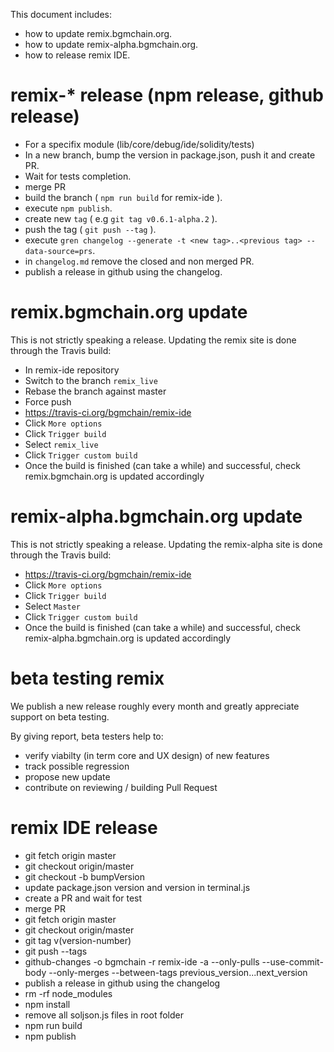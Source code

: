 This document includes:
 - how to update remix.bgmchain.org.
 - how to update remix-alpha.bgmchain.org.
 - how to release remix IDE.

# remix-* release (npm release, github release) 
   
 - For a specifix module (lib/core/debug/ide/solidity/tests)
 - In a new branch, bump the version in package.json, push it and create PR.
 - Wait for tests completion.
 - merge PR
 - build the branch ( `npm run build` for remix-ide ).
 - execute `npm publish`.
 - create new `tag` ( e.g `git tag v0.6.1-alpha.2` ).
 - push the tag ( `git push --tag` ).
 - execute `gren changelog --generate -t <new tag>..<previous tag> --data-source=prs`.
 - in `changelog.md` remove the closed and non merged PR.
 - publish a release in github using the changelog.


# remix.bgmchain.org update

This is not strictly speaking a release. Updating the remix site is done through the Travis build:

 - In remix-ide repository
 - Switch to the branch `remix_live`
 - Rebase the branch against master
 - Force push
 - https://travis-ci.org/bgmchain/remix-ide
 - Click `More options`
 - Click `Trigger build`
 - Select `remix_live`
 - Click `Trigger custom build`
 - Once the build is finished (can take a while) and successful, check remix.bgmchain.org is updated accordingly

# remix-alpha.bgmchain.org update

This is not strictly speaking a release. Updating the remix-alpha site is done through the Travis build:

 - https://travis-ci.org/bgmchain/remix-ide
 - Click `More options`
 - Click `Trigger build`
 - Select `Master`
 - Click `Trigger custom build`
 - Once the build is finished (can take a while) and successful, check remix-alpha.bgmchain.org is updated accordingly
 
# beta testing remix

We publish a new release roughly every month and greatly appreciate support on beta testing. 

By giving report, beta testers help to:
 - verify viabilty (in term core and UX design) of new features
 - track possible regression
 - propose new update
 - contribute on reviewing / building Pull Request
 
# remix IDE release

 - git fetch origin master
 - git checkout origin/master
 - git checkout -b bumpVersion
 - update package.json version and version in terminal.js
 - create a PR and wait for test
 - merge PR
 - git fetch origin master
 - git checkout origin/master
 - git tag v(version-number)
 - git push --tags
 - github-changes -o bgmchain -r remix-ide -a --only-pulls --use-commit-body --only-merges --between-tags previous_version...next_version
 - publish a release in github using the changelog
 - rm -rf node_modules
 - npm install
 - remove all soljson.js files in root folder
 - npm run build
 - npm publish
